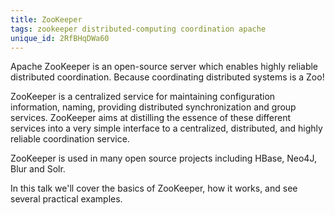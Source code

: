 ```yaml
---
title: ZooKeeper
tags: zookeeper distributed-computing coordination apache
unique_id: 2RfBHqDWa60
---
```

Apache ZooKeeper is an open-source server which enables highly reliable distributed coordination. Because coordinating distributed systems is a Zoo!

ZooKeeper is a centralized service for maintaining configuration information, naming, providing distributed synchronization and group services. ZooKeeper aims at distilling the essence of these different services into a very simple interface to a centralized, distributed, and highly reliable coordination service.

ZooKeeper is used in many open source projects including HBase, Neo4J, Blur and Solr.

In this talk we'll cover the basics of ZooKeeper, how it works, and see several practical examples.